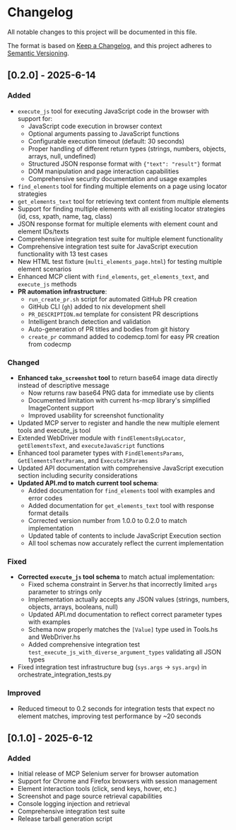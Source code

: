 # Changelog

All notable changes to this project will be documented in this file.

The format is based on [Keep a Changelog](https://keepachangelog.com/en/1.0.0/),
and this project adheres to [Semantic Versioning](https://semver.org/spec/v2.0.0.html).

## [0.2.0] - 2025-6-14

### Added
- `execute_js` tool for executing JavaScript code in the browser with support for:
  - JavaScript code execution in browser context
  - Optional arguments passing to JavaScript functions
  - Configurable execution timeout (default: 30 seconds)
  - Proper handling of different return types (strings, numbers, objects, arrays, null, undefined)
  - Structured JSON response format with `{"text": "result"}` format
  - DOM manipulation and page interaction capabilities
  - Comprehensive security documentation and usage examples
- `find_elements` tool for finding multiple elements on a page using locator strategies
- `get_elements_text` tool for retrieving text content from multiple elements
- Support for finding multiple elements with all existing locator strategies (id, css, xpath, name, tag, class)
- JSON response format for multiple elements with element count and element IDs/texts
- Comprehensive integration test suite for multiple element functionality
- Comprehensive integration test suite for JavaScript execution functionality with 13 test cases
- New HTML test fixture (`multi_elements_page.html`) for testing multiple element scenarios
- Enhanced MCP client with `find_elements`, `get_elements_text`, and `execute_js` methods
- **PR automation infrastructure**:
  - `run_create_pr.sh` script for automated GitHub PR creation
  - GitHub CLI (`gh`) added to nix development shell
  - `PR_DESCRIPTION.md` template for consistent PR descriptions
  - Intelligent branch detection and validation
  - Auto-generation of PR titles and bodies from git history
  - `create_pr` command added to codemcp.toml for easy PR creation from codecmp

### Changed
- **Enhanced `take_screenshot` tool** to return base64 image data directly instead of descriptive message
  - Now returns raw base64 PNG data for immediate use by clients
  - Documented limitation with current hs-mcp library's simplified ImageContent support
  - Improved usability for screenshot functionality
- Updated MCP server to register and handle the new multiple element tools and execute_js tool
- Extended WebDriver module with `findElementsByLocator`, `getElementsText`, and `executeJavaScript` functions
- Enhanced tool parameter types with `FindElementsParams`, `GetElementsTextParams`, and `ExecuteJSParams`
- Updated API documentation with comprehensive JavaScript execution section including security considerations
- **Updated API.md to match current tool schema**:
  - Added documentation for `find_elements` tool with examples and error codes
  - Added documentation for `get_elements_text` tool with response format details
  - Corrected version number from 1.0.0 to 0.2.0 to match implementation
  - Updated table of contents to include JavaScript Execution section
  - All tool schemas now accurately reflect the current implementation

### Fixed
- **Corrected `execute_js` tool schema** to match actual implementation:
  - Fixed schema constraint in Server.hs that incorrectly limited `args` parameter to strings only
  - Implementation actually accepts any JSON values (strings, numbers, objects, arrays, booleans, null)
  - Updated API.md documentation to reflect correct parameter types with examples
  - Schema now properly matches the `[Value]` type used in Tools.hs and WebDriver.hs
  - Added comprehensive integration test `test_execute_js_with_diverse_argument_types` validating all JSON types
- Fixed integration test infrastructure bug (`sys.args` -> `sys.argv`) in orchestrate_integration_tests.py

### Improved
- Reduced timeout to 0.2 seconds for integration tests that expect no element matches, improving test performance by ~20 seconds

## [0.1.0] - 2025-6-12

### Added
- Initial release of MCP Selenium server for browser automation
- Support for Chrome and Firefox browsers with session management
- Element interaction tools (click, send keys, hover, etc.)
- Screenshot and page source retrieval capabilities
- Console logging injection and retrieval
- Comprehensive integration test suite
- Release tarball generation script
